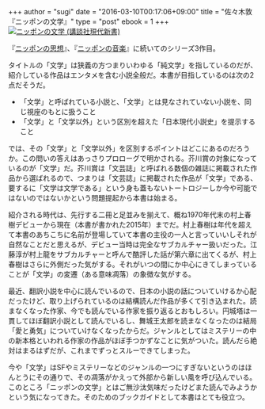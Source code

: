 +++
author = "sugi"
date = "2016-03-10T00:17:06+09:00"
title = "佐々木敦『ニッポンの文学』"
type = "post"
ebook = 1
+++
<a href="http://www.amazon.co.jp/exec/obidos/ASIN/4062883562/chezsugi-22/ref=nosim/" name="amazletlink" target="_blank"><img src="http://ecx.images-amazon.com/images/I/31h1sYCf6WL.jpg" alt="ニッポンの文学 (講談社現代新書)" class="alignleft"  /></a>

『[ニッポンの思想](/book/2044/)』、『[ニッポンの音楽](/book/5231/)』に続いてのシリーズ3作目。

タイトルの「文学」は狭義の方つまりいわゆる「純文学」を指しているのだが、紹介している作品はエンタメを含む小説全般だ。本書が目指しているのは次の2点だそうだ。

- 「文学」と呼ばれている小説と、「文学」とは見なされていない小説を、同じ視座のもとに扱うこと
- 「文学」と「文学以外」という区別を超えた「日本現代小説史」を提示すること

では、その「文学」と「文学以外」を区別するポイントはどこにあるのだろうか。この問いの答えはあっさりプロローグで明かされる。芥川賞の対象になっているのが「文学」だ。芥川賞は「文芸誌」と呼ばれる数個の雑誌に掲載された作品から選ばれるので、つまりは「文芸誌」に掲載された作品が「文学」である、要するに「文学は文学である」という身も蓋もないトートロジーしか今や可能ではないのではないかという問題提起から本書は始まる。

紹介される時代は、先行する二冊と足並みを揃えて、概ね1970年代末の村上春樹デビューから現在（本書が書かれた2015年）までだ。村上春樹は年代を超えて本書のあちこちに名前が登場していて本書の主役の一人と言っていいしそれが自然なことだと思えるが、デビュー当時は完全なサブカルチャー扱いだった。江藤淳が村上龍をサブカルチャーと呼んで酷評した話が第六章に出てくるが、村上春樹はさらに外側だった気がする。それがいつの間にか中心にきてしまっていることが「文学」の変遷（ある意味凋落）の象徴な気がする。

最近、翻訳小説を中心に読んでいるので、日本の小説の話についていけるか心配だったけど、取り上げられているのは結構読んだ作品が多くて引き込まれた。読まなくなった作家、今でも読んでいる作家を振り返るとおもしろい。円城塔は一貫してほぼ翻訳小説として読んでいるし、舞城王太郎を読まなくなったのは結局「愛と勇気」についていけなくなったからだ。ジャンルとしてはミステリーの中の新本格といわれる作家の作品がほぼ手つかずなことに気がついた。読んだら絶対はまるはずだが、これまでずっとスルーできてしまった。

今や「文学」はSFやミステリーなどのジャンルの一つにすぎないというのはほんとうにその通りで、その凋落がかえって外部から新しい風を呼び込んでいる。このところ「ニッポンの文学」とはご無沙汰気味だったけどまた読んでみようかという気になってきた。そのためのブックガイドとして本書はとても役立つ。
